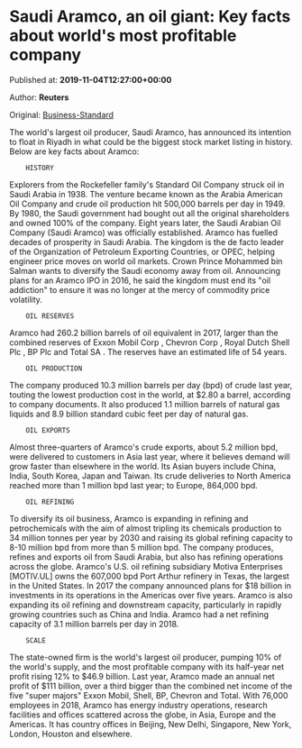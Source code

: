 
# Saudi Aramco, an oil giant: Key facts about world's most profitable company

Published at: **2019-11-04T12:27:00+00:00**

Author: **Reuters**

Original: [Business-Standard](https://www.business-standard.com/article/companies/saudi-aramco-an-oil-giant-key-facts-about-world-s-most-profitable-company-119110401099_1.html)

The world's largest oil producer, Saudi Aramco, has announced its intention to float in Riyadh in what could be the biggest stock market listing in history.
Below are key facts about Aramco:

        HISTORY
      
Explorers from the Rockefeller family's Standard Oil Company struck oil in Saudi Arabia in 1938. The venture became known as the Arabia American Oil Company and crude oil production hit 500,000 barrels per day in 1949.
By 1980, the Saudi government had bought out all the original shareholders and owned 100% of the company. Eight years later, the Saudi Arabian Oil Company (Saudi Aramco) was officially established.
Aramco has fuelled decades of prosperity in Saudi Arabia. The kingdom is the de facto leader of the Organization of Petroleum Exporting Countries, or OPEC, helping engineer price moves on world oil markets.
Crown Prince Mohammed bin Salman wants to diversify the Saudi economy away from oil. Announcing plans for an Aramco IPO in 2016, he said the kingdom must end its "oil addiction" to ensure it was no longer at the mercy of commodity price volatility.

        OIL RESERVES
      
Aramco had 260.2 billion barrels of oil equivalent in 2017, larger than the combined reserves of Exxon Mobil Corp , Chevron Corp , Royal Dutch Shell Plc , BP Plc and Total SA . The reserves have an estimated life of 54 years.

        OIL PRODUCTION
      
The company produced 10.3 million barrels per day (bpd) of crude last year, touting the lowest production cost in the world, at $2.80 a barrel, according to company documents. It also produced 1.1 million barrels of natural gas liquids and 8.9 billion standard cubic feet per day of natural gas.

        OIL EXPORTS
      
Almost three-quarters of Aramco's crude exports, about 5.2 million bpd, were delivered to customers in Asia last year, where it believes demand will grow faster than elsewhere in the world. Its Asian buyers include China, India, South Korea, Japan and Taiwan. Its crude deliveries to North America reached more than 1 million bpd last year; to Europe, 864,000 bpd.

        OIL REFINING
      
To diversify its oil business, Aramco is expanding in refining and petrochemicals with the aim of almost tripling its chemicals production to 34 million tonnes per year by 2030 and raising its global refining capacity to 8-10 million bpd from more than 5 million bpd.
The company produces, refines and exports oil from Saudi Arabia, but also has refining operations across the globe. Aramco's U.S. oil refining subsidiary Motiva Enterprises [MOTIV.UL] owns the 607,000 bpd Port Arthur refinery in Texas, the largest in the United States. In 2017 the company announced plans for $18 billion in investments in its operations in the Americas over five years.
Aramco is also expanding its oil refining and downstream capacity, particularly in rapidly growing countries such as China and India. Aramco had a net refining capacity of 3.1 million barrels per day in 2018.

        SCALE
      
The state-owned firm is the world's largest oil producer, pumping 10% of the world's supply, and the most profitable company with its half-year net profit rising 12% to $46.9 billion.
Last year, Aramco made an annual net profit of $111 billion, over a third bigger than the combined net income of the five "super majors" Exxon Mobil, Shell, BP, Chevron and Total.
With 76,000 employees in 2018, Aramco has energy industry operations, research facilities and offices scattered across the globe, in Asia, Europe and the Americas. It has country offices in Beijing, New Delhi, Singapore, New York, London, Houston and elsewhere.
